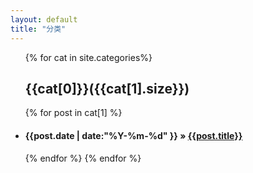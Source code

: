 ```yaml
---
layout: default
title: "分类"
---
```

<ul class="list-unstyled">
{% for cat in site.categories%}
    <a name="{{ cat[0] }}"></a>
    <h2>{{cat[0]}}({{cat[1].size}})</h2>
    {% for post in cat[1] %}
        <li>
            <h4>
                <span>{{post.date | date:"%Y-%m-%d" }}</span> &raquo;
                <a href="{{post.url}}">{{post.title}}</a>
            </h4>
        </li>
    {% endfor %}
{% endfor %}
</ul>
